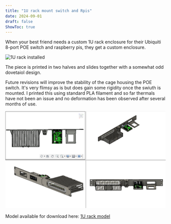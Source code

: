 ```yaml
---
title: "1U rack mount switch and Rpis"
date: 2024-09-01
draft: false
ShowToc: true
---
```

When your best friend needs a custom 1U rack enclosure for their Ubiquiti 8-port POE switch and raspberry pis, they get a custom enclosure.

![1U rack installed](https://github.com/bonominijl/JoshBonominiBlog/blob/main/static/1U%20rack%20installed.jpg?raw=true)

The piece is printed in two halves and slides together with a somewhat odd dovetaiol design. 

Future revisions will improve the stability of the cage housing the POE switch. It's very flimsy as is but does gain some rigidity once the swiuth is mounted. I printed this using standard PLA filament and so far thermals have not been an issue and no deformation has been observed after several months of use. 

![1U rack render](https://github.com/bonominijl/JoshBonominiBlog/blob/main/static/1U%20rack%20multi%20view.png?raw=true)

Model available for download here: [1U rack model](https://github.com/bonominijl/JoshBonominiBlog/blob/3eea87ffafcc68f8171d928bf6bf65c77bfd610d/assets/switch%20lite%20poe%208%201u%20adapter%20v20.stl)

